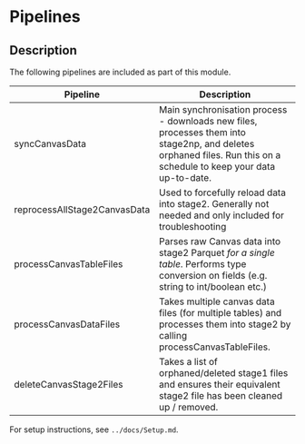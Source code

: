 # Pipelines

## Description
The following pipelines are included as part of this module.

| Pipeline | Description |
| -------- | ----------- |
| syncCanvasData | Main synchronisation process - downloads new files, processes them into stage2np, and deletes orphaned files. Run this on a schedule to keep your data up-to-date. |
| reprocessAllStage2CanvasData | Used to forcefully reload data into stage2. Generally not needed and only included for troubleshooting |
| processCanvasTableFiles | Parses raw Canvas data into stage2 Parquet *for a single table*. Performs type conversion on fields (e.g. string to int/boolean etc.) |
| processCanvasDataFiles | Takes multiple canvas data files (for multiple tables) and processes them into stage2 by calling processCanvasTableFiles. |
| deleteCanvasStage2Files | Takes a list of orphaned/deleted stage1 files and ensures their equivalent stage2 file has been cleaned up / removed. |

For setup instructions, see `../docs/Setup.md`.

